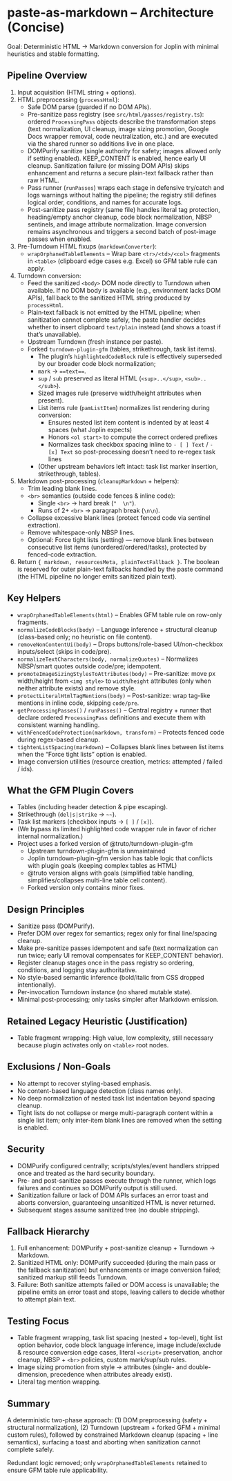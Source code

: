 # paste-as-markdown – Architecture (Concise)

Goal: Deterministic HTML → Markdown conversion for Joplin with minimal heuristics and stable formatting.

## Pipeline Overview

1. Input acquisition (HTML string + options).
2. HTML preprocessing (`processHtml`):
    - Safe DOM parse (guarded if no DOM APIs).
    - Pre-sanitize pass registry (see `src/html/passes/registry.ts`): ordered `ProcessingPass` objects describe the transformation steps (text normalization, UI cleanup, image sizing promotion, Google Docs wrapper removal, code neutralization, etc.) and are executed via the shared runner so additions live in one place.
    - DOMPurify sanitize (single authority for safety; images allowed only if setting enabled). KEEP_CONTENT is enabled, hence early UI cleanup. Sanitization failure (or missing DOM APIs) skips enhancement and returns a secure plain-text fallback rather than raw HTML.
    - Pass runner (`runPasses`) wraps each stage in defensive try/catch and logs warnings without halting the pipeline; the registry still defines logical order, conditions, and names for accurate logs.
    - Post-sanitize pass registry (same file) handles literal tag protection, heading/empty anchor cleanup, code block normalization, NBSP sentinels, and image attribute normalization. Image conversion remains asynchronous and triggers a second batch of post-image passes when enabled.
3. Pre-Turndown HTML fixups (`markdownConverter`):
    - `wrapOrphanedTableElements` – Wrap bare `<tr>/<td>/<col>` fragments in `<table>` (clipboard edge cases e.g. Excel) so GFM table rule can apply.
4. Turndown conversion:
    - Feed the sanitized `<body>` DOM node directly to Turndown when available. If no DOM body is available (e.g., environment lacks DOM APIs), fall back to the sanitized HTML string produced by `processHtml`.
    - Plain‑text fallback is not emitted by the HTML pipeline; when sanitization cannot complete safely, the paste handler decides whether to insert clipboard `text/plain` instead (and shows a toast if that’s unavailable).
    - Upstream Turndown (fresh instance per paste).
    - Forked `turndown-plugin-gfm` (tables, strikethrough, task list items).
        - The plugin’s `highlightedCodeBlock` rule is effectively superseded by our broader code block normalization;
        - `mark` → `==text==`.
        - `sup` / `sub` preserved as literal HTML (`<sup>..</sup>`, `<sub>..</sub>`).
        - Sized images rule (preserve width/height attributes when present).
        - List items rule (`pamListItem`) normalizes list rendering during conversion:
            - Ensures nested list item content is indented by at least 4 spaces (what Joplin expects)
            - Honors `<ol start>` to compute the correct ordered prefixes
            - Normalizes task checkbox spacing inline to `- [ ] Text` / `- [x] Text` so post-processing doesn’t need to re‑regex task lines
        - (Other upstream behaviors left intact: task list marker insertion, strikethrough, tables).
5. Markdown post-processing (`cleanupMarkdown` + helpers):
    - Trim leading blank lines.
    - `<br>` semantics (outside code fences & inline code):
        - Single `<br>` → hard break (`"  \n"`).
        - Runs of 2+ `<br>` → paragraph break (`\n\n`).
    - Collapse excessive blank lines (protect fenced code via sentinel extraction).
    - Remove whitespace-only NBSP lines.
    - Optional: Force tight lists (setting) — remove blank lines between consecutive list items (unordered/ordered/tasks), protected by fenced-code extraction.
6. Return `{ markdown, resourcesMeta, plainTextFallback }`. The boolean is reserved for outer plain-text fallbacks handled by the paste command (the HTML pipeline no longer emits sanitized plain text).

## Key Helpers

- `wrapOrphanedTableElements(html)` – Enables GFM table rule on row-only fragments.
- `normalizeCodeBlocks(body)` – Language inference + structural cleanup (class-based only; no heuristic on file content).
- `removeNonContentUi(body)` – Drops buttons/role-based UI/non-checkbox inputs/select (skips in code/pre).
- `normalizeTextCharacters(body, normalizeQuotes)` – Normalizes NBSP/smart quotes outside code/pre; idempotent.
- `promoteImageSizingStylesToAttributes(body)` – Pre-sanitize: move px width/height from `<img style>` to `width`/`height` attributes (only when neither attribute exists) and remove style.
- `protectLiteralHtmlTagMentions(body)` – Post-sanitize: wrap tag-like mentions in inline code, skipping `code/pre`.
- `getProcessingPasses()` / `runPasses()` – Central registry + runner that declare ordered `ProcessingPass` definitions and execute them with consistent warning handling.
- `withFencedCodeProtection(markdown, transform)` – Protects fenced code during regex-based cleanup.
- `tightenListSpacing(markdown)` – Collapses blank lines between list items when the “Force tight lists” option is enabled.
- Image conversion utilities (resource creation, metrics: attempted / failed / ids).
    <!-- Plain-text fallback helpers removed; failures now surface a toast and abort conversion. -->

## What the GFM Plugin Covers

- Tables (including header detection & pipe escaping).
- Strikethrough (`del|s|strike` → `~~`).
- Task list markers (checkbox inputs → `[ ]` / `[x]`).
- (We bypass its limited highlighted code wrapper rule in favor of richer internal normalization.)
- Project uses a forked version of @truto/turndown-plugin-gfm
    - Upstream turndown-plugin-gfm is unmaintained
    - Joplin turndown-plugin-gfm version has table logic that conflicts with plugin goals (keeping complex tables as HTML)
    - @truto version aligns with goals (simplified table handling, simplifies/collapses multi-line table cell content).
    - Forked version only contains minor fixes.

## Design Principles

- Sanitize pass (DOMPurify).
- Prefer DOM over regex for semantics; regex only for final line/spacing cleanup.
- Make pre-sanitize passes idempotent and safe (text normalization can run twice; early UI removal compensates for KEEP_CONTENT behavior).
- Register cleanup stages once in the pass registry so ordering, conditions, and logging stay authoritative.
- No style-based semantic inference (bold/italic from CSS dropped intentionally).
- Per-invocation Turndown instance (no shared mutable state).
- Minimal post-processing; only tasks simpler after Markdown emission.

## Retained Legacy Heuristic (Justification)

- Table fragment wrapping: High value, low complexity, still necessary because plugin activates only on `<table>` root nodes.

## Exclusions / Non-Goals

- No attempt to recover styling-based emphasis.
- No content-based language detection (class names only).
- No deep normalization of nested task list indentation beyond spacing cleanup.
- Tight lists do not collapse or merge multi-paragraph content within a single list item; only inter-item blank lines are removed when the setting is enabled.

## Security

- DOMPurify configured centrally; scripts/styles/event handlers stripped once and treated as the hard security boundary.
- Pre- and post-sanitize passes execute through the runner, which logs failures and continues so DOMPurify output is still used.
- Sanitization failure or lack of DOM APIs surfaces an error toast and aborts conversion, guaranteeing unsanitized HTML is never returned.
- Subsequent stages assume sanitized tree (no double stripping).

## Fallback Hierarchy

1. Full enhancement: DOMPurify + post-sanitize cleanup + Turndown → Markdown.
2. Sanitized HTML only: DOMPurify succeeded (during the main pass or the fallback sanitization) but enhancements or image conversion failed; sanitized markup still feeds Turndown.
3. Failure: Both sanitize attempts failed or DOM access is unavailable; the pipeline emits an error toast and stops, leaving callers to decide whether to attempt plain text.

## Testing Focus

- Table fragment wrapping, task list spacing (nested + top-level), tight list option behavior, code block language inference, image include/exclude & resource conversion edge cases, literal `<script>` preservation, anchor cleanup, NBSP + `<br>` policies, custom mark/sup/sub rules.
- Image sizing promotion from style → attributes (single- and double-dimension, precedence when attributes already exist).
- Literal tag mention wrapping.

## Summary

A deterministic two-phase approach:
(1) DOM preprocessing (safety + structural normalization),
(2) Turndown (upstream + forked GFM + minimal custom rules),
followed by constrained Markdown cleanup (spacing + line semantics), surfacing a toast and aborting when sanitization cannot complete safely.

Redundant logic removed; only `wrapOrphanedTableElements` retained to ensure GFM table rule applicability.
